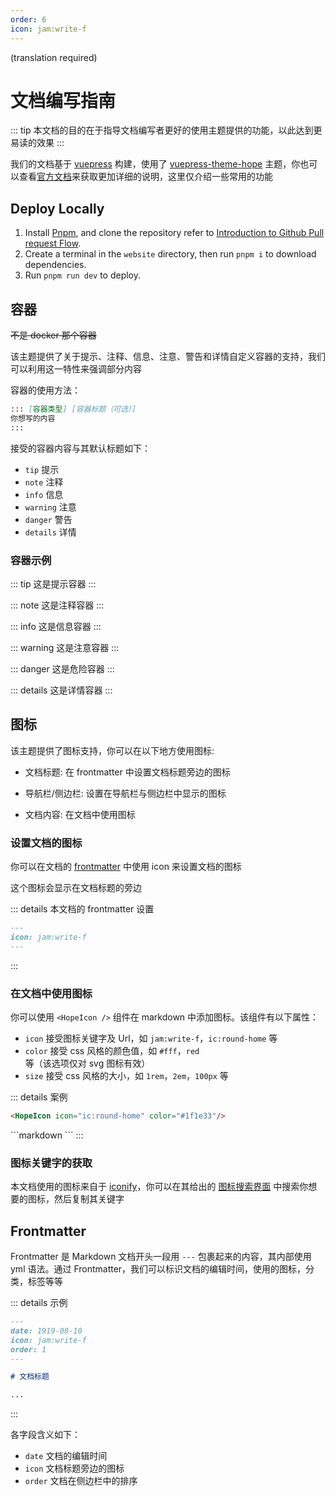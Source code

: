 ```yaml
---
order: 6
icon: jam:write-f
---
```


(translation required)

# 文档编写指南

::: tip
本文档的目的在于指导文档编写者更好的使用主题提供的功能，以此达到更易读的效果
:::

我们的文档基于 [vuepress](https://github.com/vuejs/vuepress) 构建，使用了 [vuepress-theme-hope](https://github.com/vuepress-theme-hope/vuepress-theme-hope) 主题，你也可以查看[官方文档](https://theme-hope.vuejs.press/zh/)来获取更加详细的说明，这里仅介绍一些常用的功能

## Deploy Locally

1. Install [Pnpm](https://pnpm.io/installation), and clone the repository refer to [Introduction to Github Pull request Flow](./development.md#introduction-to-github-pull-request-flow).
2. Create a terminal in the `website` directory, then run `pnpm i` to download dependencies.
3. Run `pnpm run dev` to deploy.

## 容器

~~不是 docker 那个容器~~

该主题提供了关于提示、注释、信息、注意、警告和详情自定义容器的支持，我们可以利用这一特性来强调部分内容

容器的使用方法：

```markdown
::: [容器类型] [容器标题（可选）]
你想写的内容
:::
```

接受的容器内容与其默认标题如下：

- `tip` 提示
- `note` 注释
- `info` 信息
- `warning` 注意
- `danger` 警告
- `details` 详情

### 容器示例

::: tip
这是提示容器
:::

::: note
这是注释容器
:::

::: info
这是信息容器
:::

::: warning
这是注意容器
:::

::: danger
这是危险容器
:::

::: details
这是详情容器
:::

## 图标

该主题提供了图标支持，你可以在以下地方使用图标:

- 文档标题: 在 frontmatter 中设置文档标题旁边的图标

- 导航栏/侧边栏: 设置在导航栏与侧边栏中显示的图标

- 文档内容: 在文档中使用图标

### 设置文档的图标

你可以在文档的 [frontmatter](#frontmatter) 中使用 icon 来设置文档的图标

这个图标会显示在文档标题的旁边

::: details 本文档的 frontmatter 设置

```markdown
---
icon: jam:write-f
---
```

:::

### 在文档中使用图标

你可以使用 `<HopeIcon />` 组件在 markdown 中添加图标。该组件有以下属性：

- `icon` 接受图标关键字及 Url，如 `jam:write-f`，`ic:round-home` 等
- `color` 接受 css 风格的颜色值，如 `#fff`，`red` 等（该选项仅对 svg 图标有效）
- `size` 接受 css 风格的大小，如 `1rem`，`2em`，`100px` 等

::: details 案例
<HopeIcon icon="ic:round-home" color="#1f1e33"/>

```markdown
<HopeIcon icon="ic:round-home" color="#1f1e33"/>
```

<HopeIcon icon="https://cdn.jsdelivr.net/gh/MaaAssistantArknights/design@main/logo/maa-logo_512x512.png" size="4rem" />
```markdown
<HopeIcon icon="https://cdn.jsdelivr.net/gh/MaaAssistantArknights/design@main/logo/maa-logo_512x512.png" size="4rem" />
```
:::

### 图标关键字的获取

本文档使用的图标来自于 [iconify](https://iconify.design/)，你可以在其给出的 [图标搜索界面](https://icon-sets.iconify.design/) 中搜索你想要的图标，然后复制其关键字

## Frontmatter

Frontmatter 是 Markdown 文档开头一段用 `---` 包裹起来的内容，其内部使用 yml 语法。通过 Frontmatter，我们可以标识文档的编辑时间，使用的图标，分类，标签等等

::: details 示例

```markdown
---
date: 1919-08-10
icon: jam:write-f
order: 1
---

# 文档标题

...
```

:::

各字段含义如下：

- `date` 文档的编辑时间
- `icon` 文档标题旁边的图标
- `order` 文档在侧边栏中的排序
